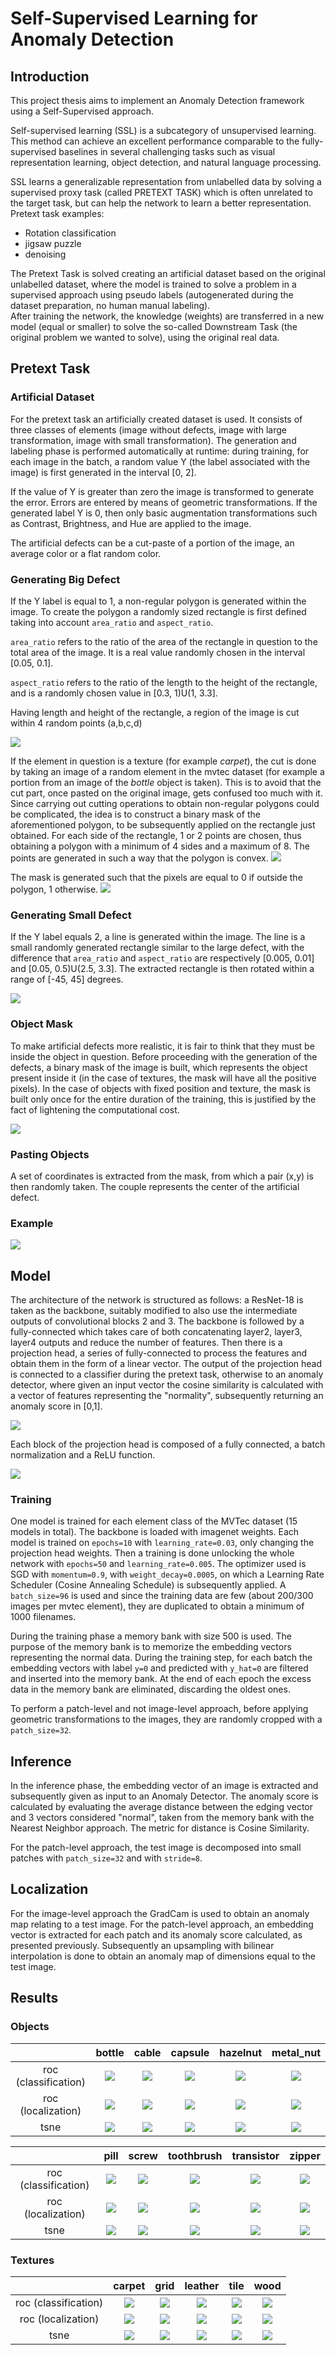 # Self-Supervised Learning for Anomaly Detection

## Introduction
This project thesis aims to implement an Anomaly Detection framework using a Self-Supervised approach.


Self-supervised learning (SSL) is a subcategory of unsupervised learning. This method can achieve an excellent performance comparable to the fully-supervised baselines in several challenging tasks such as visual representation learning, object detection, and natural language processing.


SSL learns a generalizable representation from unlabelled data by solving a supervised proxy task (called PRETEXT TASK) which is often unrelated to the target task, but can help the network to learn a better representation.<br />
Pretext task examples:
* Rotation classification
* jigsaw puzzle
* denoising

The Pretext Task is solved creating an artificial dataset based on the original unlabelled dataset, where the model is trained to solve a problem in a supervised approach using pseudo labels (autogenerated during the dataset preparation, no human manual labeling).<br />
After training the network, the knowledge (weights) are transferred in a new model (equal or smaller) to solve the so-called Downstream Task (the original problem we wanted to solve), using the original real data.

## Pretext Task
### Artificial Dataset
For the pretext task an artificially created dataset is used. It consists of three classes of elements (image without defects, image with large transformation, image with small transformation).
The generation and labeling phase is performed automatically at runtime: during training, for each image in the batch, a random value Y (the label associated with the image) is first generated in the interval [0, 2].

If the value of Y is greater than zero the image is transformed to generate the error. Errors are entered by means of geometric transformations.
If the generated label Y is 0, then only basic augmentation transformations such as Contrast, Brightness, and Hue are applied to the image.

The artificial defects can be a cut-paste of a portion of the image, an average color or a flat random color.

### Generating Big Defect
If the Y label is equal to 1, a non-regular polygon is generated within the image. To create the polygon a randomly sized rectangle is first defined taking into account ``area_ratio`` and ``aspect_ratio``.

``area_ratio`` refers to the ratio of the area of ​​the rectangle in question to the total area of ​​the image. It is a real value randomly chosen in the interval [0.05, 0.1].

``aspect_ratio`` refers to the ratio of the length to the height of the rectangle, and is a randomly chosen value in [0.3, 1)U(1, 3.3].

Having length and height of the rectangle, a region of the image is cut within 4 random points (a,b,c,d)

<img src="https://raw.githubusercontent.com/gabry1998/Self-Supervised-Anomaly-Detection/master/readme_images/cable_patch.png"/>

If the element in question is a texture (for example *carpet*), the cut is done by taking an image of a random element in the mvtec dataset (for example a portion from an image of the *bottle* object is taken). This is to avoid that the cut part, once pasted on the original image, gets confused too much with it.
Since carrying out cutting operations to obtain non-regular polygons could be complicated, the idea is to construct a binary mask of the aforementioned polygon, to be subsequently applied on the rectangle just obtained. For each side of the rectangle, 1 or 2 points are chosen, thus obtaining a polygon with a minimum of 4 sides and a maximum of 8. The points are generated in such a way that the polygon is convex.
<img src="https://raw.githubusercontent.com/gabry1998/Self-Supervised-Anomaly-Detection/master/readme_images/polygon_points.png"/>

The mask is generated such that the pixels are equal to 0 if outside the polygon, 1 otherwise.
<img src="https://raw.githubusercontent.com/gabry1998/Self-Supervised-Anomaly-Detection/master/readme_images/patch_to_polygon.png"/>

### Generating Small Defect
If the Y label equals 2, a line is generated within the image. The line is a small randomly generated rectangle similar to the large defect, with the difference that ``area_ratio`` and ``aspect_ratio`` are respectively [0.005, 0.01] and [0.05, 0.5)U(2.5, 3.3].
The extracted rectangle is then rotated within a range of [-45, 45] degrees.

<img src="https://raw.githubusercontent.com/gabry1998/Self-Supervised-Anomaly-Detection/master/readme_images/bottle_scar.png"/>

### Object Mask
To make artificial defects more realistic, it is fair to think that they must be inside the object in question.
Before proceeding with the generation of the defects, a binary mask of the image is built, which represents the object present inside it (in the case of textures, the mask will have all the positive pixels).
In the case of objects with fixed position and texture, the mask is built only once for the entire duration of the training, this is justified by the fact of lightening the computational cost.

<img src="https://raw.githubusercontent.com/gabry1998/Self-Supervised-Anomaly-Detection/master/readme_images/masks_example.png"/>

### Pasting Objects
A set of coordinates is extracted from the mask, from which a pair (x,y) is then randomly taken. The couple represents the center of the artificial defect.

### Example
<img src="https://raw.githubusercontent.com/gabry1998/Self-Supervised-Anomaly-Detection/master/outputs/dataset_analysis/screw/screw_artificial.png"/>

<br>

## Model
The architecture of the network is structured as follows: a ResNet-18 is taken as the backbone, suitably modified to also use the intermediate outputs of convolutional blocks 2 and 3. The backbone is followed by a fully-connected which takes care of both concatenating layer2, layer3, layer4 outputs and reduce the number of features. Then there is a projection head, a series of fully-connected to process the features and obtain them in the form of a linear vector. The output of the projection head is connected to a classifier during the pretext task, otherwise to an anomaly detector, where given an input vector the cosine similarity is calculated with a vector of features representing the "normality", subsequently returning an anomaly score in [0,1].

<img src="https://raw.githubusercontent.com/gabry1998/Self-Supervised-Anomaly-Detection/master/readme_images/model.png"/>

Each block of the projection head is composed of a fully connected, a batch normalization and a ReLU function.

<img src="https://raw.githubusercontent.com/gabry1998/Self-Supervised-Anomaly-Detection/master/readme_images/block.png"/>

### Training
One model is trained for each element class of the MVTec dataset (15 models in total).
The backbone is loaded with imagenet weights.
Each model is trained on ```epochs=10``` with ```learning_rate=0.03```, only changing the projection head weights.
Then a training is done unlocking the whole network with ```epochs=50``` and ```learning_rate=0.005```. The optimizer used is SGD with ```momentum=0.9```, with ```weight_decay=0.0005```, on which a Learning Rate Scheduler (Cosine Annealing Schedule) is subsequently applied.
A ```batch_size=96``` is used and since the training data are few (about 200/300 images per mvtec element), they are duplicated to obtain a minimum of 1000 filenames.


During the training phase a memory bank with size 500 is used. The purpose of the memory bank is to memorize the embedding vectors representing the normal data. During the training step, for each batch the embedding vectors with label ```y=0``` and predicted with ```y_hat=0``` are filtered and inserted into the memory bank. At the end of each epoch the excess data in the memory bank are eliminated, discarding the oldest ones.


To perform a patch-level and not image-level approach, before applying geometric transformations to the images, they are randomly cropped with a ```patch_size=32```.

## Inference
In the inference phase, the embedding vector of an image is extracted and subsequently given as input to an Anomaly Detector. The anomaly score is calculated by evaluating the average distance between the edging vector and 3 vectors considered "normal", taken from the memory bank with the Nearest Neighbor approach. The metric for distance is Cosine Similarity.

For the patch-level approach, the test image is decomposed into small patches with ```patch_size=32``` and with ```stride=8```.

## Localization
For the image-level approach the GradCam is used to obtain an anomaly map relating to a test image. For the patch-level approach, an embedding vector is extracted for each patch and its anomaly score calculated, as presented previously. Subsequently an upsampling with bilinear interpolation is done to obtain an anomaly map of dimensions equal to the test image.

## Results
### Objects

|    | bottle | cable | capsule | hazelnut | metal_nut 
|:---:|:---:|:---:|:---:|:---:| :---: |
| roc (classification) | <img src="https://raw.githubusercontent.com/gabry1998/Self-Supervised-Anomaly-Detection/master/outputs/computations/bottle/image_level/image_roc.png"/>    | <img src="https://raw.githubusercontent.com/gabry1998/Self-Supervised-Anomaly-Detection/master/outputs/computations/cable/image_level/image_roc.png"/>    | <img src="https://raw.githubusercontent.com/gabry1998/Self-Supervised-Anomaly-Detection/master/outputs/computations/capsule/image_level/image_roc.png"/>     | <img src="https://raw.githubusercontent.com/gabry1998/Self-Supervised-Anomaly-Detection/master/outputs/computations/hazelnut/image_level/image_roc.png"/>     | <img src="https://raw.githubusercontent.com/gabry1998/Self-Supervised-Anomaly-Detection/master/outputs/computations/metal_nut/image_level/image_roc.png"/>      |
| roc (localization) | <img src="https://raw.githubusercontent.com/gabry1998/Self-Supervised-Anomaly-Detection/master/outputs/computations/bottle/patch_level/pixel_roc.png"/>    | <img src="https://raw.githubusercontent.com/gabry1998/Self-Supervised-Anomaly-Detection/master/outputs/computations/cable/patch_level/pixel_roc.png"/>    | <img src="https://raw.githubusercontent.com/gabry1998/Self-Supervised-Anomaly-Detection/master/outputs/computations/capsule/patch_level/pixel_roc.png"/>     | <img src="https://raw.githubusercontent.com/gabry1998/Self-Supervised-Anomaly-Detection/master/outputs/computations/hazelnut/patch_level/pixel_roc.png"/>  | <img src="https://raw.githubusercontent.com/gabry1998/Self-Supervised-Anomaly-Detection/master/outputs/computations/metal_nut/patch_level/pixel_roc.png"/>     |
| tsne |  <img src="https://raw.githubusercontent.com/gabry1998/Self-Supervised-Anomaly-Detection/master/outputs/computations/bottle/image_level/bottle_tsne.png"/>  |  <img src="https://raw.githubusercontent.com/gabry1998/Self-Supervised-Anomaly-Detection/master/outputs/computations/cable/image_level/cable_tsne.png"/>   |  <img src="https://raw.githubusercontent.com/gabry1998/Self-Supervised-Anomaly-Detection/master/outputs/computations/capsule/image_level/capsule_tsne.png"/>   | <img src="https://raw.githubusercontent.com/gabry1998/Self-Supervised-Anomaly-Detection/master/outputs/computations/hazelnut/image_level/hazelnut_tsne.png"/>    |  <img src="https://raw.githubusercontent.com/gabry1998/Self-Supervised-Anomaly-Detection/master/outputs/computations/metal_nut/image_level/metal_nut_tsne.png"/>     |


|    | pill | screw | toothbrush | transistor | zipper 
|:---:|:---:|:---:|:---:|:---:| :---: |
| roc (classification) | <img src="https://raw.githubusercontent.com/gabry1998/Self-Supervised-Anomaly-Detection/master/outputs/computations/pill/image_level/image_roc.png"/>    | <img src="https://raw.githubusercontent.com/gabry1998/Self-Supervised-Anomaly-Detection/master/outputs/computations/screw/image_level/image_roc.png"/>    | <img src="https://raw.githubusercontent.com/gabry1998/Self-Supervised-Anomaly-Detection/master/outputs/computations/toothbrush/image_level/image_roc.png"/>     | <img src="https://raw.githubusercontent.com/gabry1998/Self-Supervised-Anomaly-Detection/master/outputs/computations/transistor/image_level/image_roc.png"/>     | <img src="https://raw.githubusercontent.com/gabry1998/Self-Supervised-Anomaly-Detection/master/outputs/computations/zipper/image_level/image_roc.png"/>      |
| roc (localization) | <img src="https://raw.githubusercontent.com/gabry1998/Self-Supervised-Anomaly-Detection/master/outputs/computations/pill/patch_level/pixel_roc.png"/>    | <img src="https://raw.githubusercontent.com/gabry1998/Self-Supervised-Anomaly-Detection/master/outputs/computations/screw/patch_level/pixel_roc.png"/>    | <img src="https://raw.githubusercontent.com/gabry1998/Self-Supervised-Anomaly-Detection/master/outputs/computations/toothbrush/patch_level/pixel_roc.png"/>     | <img src="https://raw.githubusercontent.com/gabry1998/Self-Supervised-Anomaly-Detection/master/outputs/computations/transistor/patch_level/pixel_roc.png"/>  | <img src="https://raw.githubusercontent.com/gabry1998/Self-Supervised-Anomaly-Detection/master/outputs/computations/zipper/patch_level/pixel_roc.png"/>     |
| tsne |  <img src="https://raw.githubusercontent.com/gabry1998/Self-Supervised-Anomaly-Detection/master/outputs/computations/pill/image_level/pill_tsne.png"/>  |  <img src="https://raw.githubusercontent.com/gabry1998/Self-Supervised-Anomaly-Detection/master/outputs/computations/screw/image_level/screw_tsne.png"/>   |  <img src="https://raw.githubusercontent.com/gabry1998/Self-Supervised-Anomaly-Detection/master/outputs/computations/toothbrush/image_level/toothbrush_tsne.png"/>   | <img src="https://raw.githubusercontent.com/gabry1998/Self-Supervised-Anomaly-Detection/master/outputs/computations/transistor/image_level/transistor_tsne.png"/>    |  <img src="https://raw.githubusercontent.com/gabry1998/Self-Supervised-Anomaly-Detection/master/outputs/computations/zipper/image_level/zipper_tsne.png"/>     |

### Textures

|    | carpet | grid | leather | tile | wood 
|:---:|:---:|:---:|:---:|:---:| :---: |
| roc (classification) | <img src="https://raw.githubusercontent.com/gabry1998/Self-Supervised-Anomaly-Detection/master/outputs/computations/carpet/image_level/image_roc.png"/>    | <img src="https://raw.githubusercontent.com/gabry1998/Self-Supervised-Anomaly-Detection/master/outputs/computations/grid/image_level/image_roc.png"/>    | <img src="https://raw.githubusercontent.com/gabry1998/Self-Supervised-Anomaly-Detection/master/outputs/computations/leather/image_level/image_roc.png"/>     | <img src="https://raw.githubusercontent.com/gabry1998/Self-Supervised-Anomaly-Detection/master/outputs/computations/tile/image_level/image_roc.png"/>     | <img src="https://raw.githubusercontent.com/gabry1998/Self-Supervised-Anomaly-Detection/master/outputs/computations/wood/image_level/image_roc.png"/>      |
| roc (localization) | <img src="https://raw.githubusercontent.com/gabry1998/Self-Supervised-Anomaly-Detection/master/outputs/computations/carpet/patch_level/pixel_roc.png"/>    | <img src="https://raw.githubusercontent.com/gabry1998/Self-Supervised-Anomaly-Detection/master/outputs/computations/grid/patch_level/pixel_roc.png"/>    | <img src="https://raw.githubusercontent.com/gabry1998/Self-Supervised-Anomaly-Detection/master/outputs/computations/leather/patch_level/pixel_roc.png"/>     | <img src="https://raw.githubusercontent.com/gabry1998/Self-Supervised-Anomaly-Detection/master/outputs/computations/tile/patch_level/pixel_roc.png"/>  | <img src="https://raw.githubusercontent.com/gabry1998/Self-Supervised-Anomaly-Detection/master/outputs/computations/wood/patch_level/pixel_roc.png"/>     |
| tsne |  <img src="https://raw.githubusercontent.com/gabry1998/Self-Supervised-Anomaly-Detection/master/outputs/computations/carpet/image_level/carpet_tsne.png"/>  |  <img src="https://raw.githubusercontent.com/gabry1998/Self-Supervised-Anomaly-Detection/master/outputs/computations/grid/image_level/grid_tsne.png"/>   |  <img src="https://raw.githubusercontent.com/gabry1998/Self-Supervised-Anomaly-Detection/master/outputs/computations/leather/image_level/leather_tsne.png"/>   | <img src="https://raw.githubusercontent.com/gabry1998/Self-Supervised-Anomaly-Detection/master/outputs/computations/tile/image_level/tile_tsne.png"/>    |  <img src="https://raw.githubusercontent.com/gabry1998/Self-Supervised-Anomaly-Detection/master/outputs/computations/wood/image_level/wood_tsne.png"/>     |
